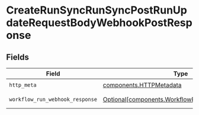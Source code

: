 # CreateRunSyncRunSyncPostRunUpdateRequestBodyWebhookPostResponse


## Fields

| Field                                                                                                    | Type                                                                                                     | Required                                                                                                 | Description                                                                                              |
| -------------------------------------------------------------------------------------------------------- | -------------------------------------------------------------------------------------------------------- | -------------------------------------------------------------------------------------------------------- | -------------------------------------------------------------------------------------------------------- |
| `http_meta`                                                                                              | [components.HTTPMetadata](../../models/components/httpmetadata.md)                                       | :heavy_check_mark:                                                                                       | N/A                                                                                                      |
| `workflow_run_webhook_response`                                                                          | [Optional[components.WorkflowRunWebhookResponse]](../../models/components/workflowrunwebhookresponse.md) | :heavy_minus_sign:                                                                                       | Successful Response                                                                                      |